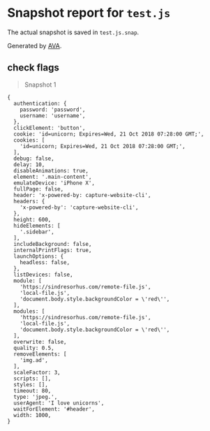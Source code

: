 # Snapshot report for `test.js`

The actual snapshot is saved in `test.js.snap`.

Generated by [AVA](https://ava.li).

## check flags

> Snapshot 1

    {
      authentication: {
        password: 'password',
        username: 'username',
      },
      clickElement: 'button',
      cookie: 'id=unicorn; Expires=Wed, 21 Oct 2018 07:28:00 GMT;',
      cookies: [
        'id=unicorn; Expires=Wed, 21 Oct 2018 07:28:00 GMT;',
      ],
      debug: false,
      delay: 10,
      disableAnimations: true,
      element: '.main-content',
      emulateDevice: 'iPhone X',
      fullPage: false,
      header: 'x-powered-by: capture-website-cli',
      headers: {
        'x-powered-by': 'capture-website-cli',
      },
      height: 600,
      hideElements: [
        '.sidebar',
      ],
      includeBackground: false,
      internalPrintFlags: true,
      launchOptions: {
        headless: false,
      },
      listDevices: false,
      module: [
        'https://sindresorhus.com/remote-file.js',
        'local-file.js',
        'document.body.style.backgroundColor = \'red\'',
      ],
      modules: [
        'https://sindresorhus.com/remote-file.js',
        'local-file.js',
        'document.body.style.backgroundColor = \'red\'',
      ],
      overwrite: false,
      quality: 0.5,
      removeElements: [
        'img.ad',
      ],
      scaleFactor: 3,
      scripts: [],
      styles: [],
      timeout: 80,
      type: 'jpeg.',
      userAgent: 'I love unicorns',
      waitForElement: '#header',
      width: 1000,
    }
